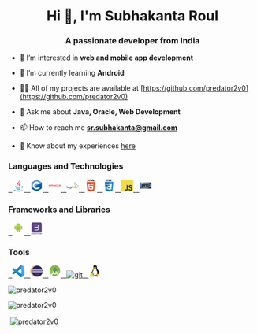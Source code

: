 <h1 align="center">Hi 👋, I'm Subhakanta Roul</h1>
<h3 align="center">A passionate developer from India</h3>

-   👀 I’m interested in **web and mobile app development**

-   🌱 I’m currently learning **Android**

-   👨‍💻 All of my projects are available at [https://github.com/predator2v0](https://github.com/predator2v0)

-   💬 Ask me about **Java, Oracle, Web Development**

-   📫 How to reach me **sr.subhakanta@gmail.com**

-   📄 Know about my experiences [here](https://predator2v0.github.io/myportfolio/res/sr_resume.pdf)

<!-- <h3 align="left">Connect with me:</h3>
<p align="left">
<a href="https://twitter.com/predator2v0" target="blank"><img align="center" src="https://raw.githubusercontent.com/rahuldkjain/github-profile-readme-generator/neutral-icons/src/images/icons/Social/twitter.svg" alt="predator2v0" height="25" width="40" /></a>
<a href="https://linkedin.com/in/subhakanta-roul" target="blank"><img align="center" src="https://raw.githubusercontent.com/rahuldkjain/github-profile-readme-generator/neutral-icons/src/images/icons/Social/linked-in-alt.svg" alt="subhakanta-roul" height="25" width="40" /></a>
<a href="https://stackoverflow.com/users/predator2v0" target="blank"><img align="center" src="https://raw.githubusercontent.com/rahuldkjain/github-profile-readme-generator/neutral-icons/src/images/icons/Social/stack-overflow.svg" alt="predator2v0" height="25" width="40" /></a>
<a href="https://medium.com/@predator2v0" target="blank"><img align="center" src="https://raw.githubusercontent.com/rahuldkjain/github-profile-readme-generator/neutral-icons/src/images/icons/Social/medium.svg" alt="@predator2v0" height="25" width="40" /></a>
<a href="https://www.hackerrank.com/predator2v0" target="blank"><img align="center" src="https://raw.githubusercontent.com/rahuldkjain/github-profile-readme-generator/neutral-icons/src/images/icons/Social/hackerrank.svg" alt="predator2v0" height="25" width="40" /></a>
<a href="https://auth.geeksforgeeks.org/user/predator2v0" target="blank"><img align="center" src="https://raw.githubusercontent.com/rahuldkjain/github-profile-readme-generator/neutral-icons/src/images/icons/Social/geeks-for-geeks.svg" alt="predator2v0" height="25" width="40" /></a>
</p> -->

<h3 align="left">Languages and Technologies </h3>
<p align="left">
<a href="https://www.java.com" target="_blank">&nbsp; <img src="https://raw.githubusercontent.com/devicons/devicon/master/icons/java/java-original.svg" alt="java" width="25" height="25" class="skill-icon"/> </a>
<a href="https://www.cprogramming.com/" target="_blank">&nbsp; <img src="https://raw.githubusercontent.com/devicons/devicon/master/icons/c/c-original.svg" alt="c" width="25" height="25" class="skill-icon"/> </a>  
<a href="https://www.oracle.com/" target="_blank">&nbsp; <img src="https://raw.githubusercontent.com/devicons/devicon/master/icons/oracle/oracle-original.svg" alt="oracle" width="25" height="25" class="skill-icon"/> </a> 
<a href="https://www.mysql.com/" target="_blank">&nbsp; <img src="https://raw.githubusercontent.com/devicons/devicon/master/icons/mysql/mysql-original-wordmark.svg" alt="mysql" width="25" height="25" class="skill-icon"/> </a> 
<a href="https://www.w3.org/html/" target="_blank">&nbsp; <img src="https://raw.githubusercontent.com/devicons/devicon/master/icons/html5/html5-original-wordmark.svg" alt="html5" width="25" height="25" class="skill-icon"/> </a>  
<a href="https://www.w3schools.com/css/" target="_blank">&nbsp; <img src="https://raw.githubusercontent.com/devicons/devicon/master/icons/css3/css3-original-wordmark.svg" alt="css3" width="25" height="25" class="skill-icon"/> </a>
<a href="https://developer.mozilla.org/en-US/docs/Web/JavaScript" target="_blank">&nbsp; <img src="https://raw.githubusercontent.com/devicons/devicon/master/icons/javascript/javascript-original.svg" alt="javascript" width="25" height="25" class="skill-icon"/> </a>
<a href="https://www.php.net" target="_blank">&nbsp; <img src="https://raw.githubusercontent.com/devicons/devicon/master/icons/php/php-original.svg" alt="php" width="25" height="25" class="skill-icon"/> </a>
</p>
<h3 align="left">Frameworks and Libraries </h3>
<p align="left"> 
<a href="https://developer.android.com" target="_blank">&nbsp; <img src="https://raw.githubusercontent.com/devicons/devicon/master/icons/android/android-original-wordmark.svg" alt="android" width="25" height="25" class="skill-icon"/> </a> 
<a href="https://getbootstrap.com" target="_blank">&nbsp; <img src="https://raw.githubusercontent.com/devicons/devicon/master/icons/bootstrap/bootstrap-plain-wordmark.svg" alt="bootstrap" width="25" height="25" class="skill-icon"/> </a>
</p>
<h3 align="left">Tools </h3>
<p align="left">
<a href="https://code.visualstudio.com/" target="_blank">&nbsp; <img src="img/vs-code.svg" alt="vscode" width="25" height="25" class="skill-icon"/> </a>  
<a href="https://www.eclipse.org/" target="_blank">&nbsp; <img src="img/eclipse.svg" alt="eclipse" width="25" height="25" class="skill-icon"/> </a>  
<a href="https://developer.android.com/studio" target="_blank">&nbsp; <img src="img/android-studio.svg" alt="androidstudio" width="25" height="25" class="skill-icon"/> </a>  
<a href="https://git-scm.com/" target="_blank">&nbsp; <img src="https://www.vectorlogo.zone/logos/git-scm/git-scm-icon.svg" alt="git" width="25" height="25" class="skill-icon"/> </a>  
<a href="https://www.linux.org/" target="_blank">&nbsp; <img src="https://raw.githubusercontent.com/devicons/devicon/master/icons/linux/linux-original.svg" alt="linux" width="25" height="25" class="skill-icon"/> </a>
</p>
<p>&nbsp;<img align="left" src="https://github-readme-stats.vercel.app/api?username=predator2v0&show_icons=true&locale=en&theme=onedark" alt="predator2v0" width="450"/></p>

<p>&nbsp;<img align="left" src="https://github-readme-streak-stats.herokuapp.com/?user=predator2v0&theme=onedark" alt="predator2v0" width="450"/></p>

<p>&nbsp;<img align="center" src="https://github-readme-stats.vercel.app/api/top-langs?username=predator2v0&show_icons=true&locale=en&layout=compact&theme=onedark" alt="predator2v0" /></p>
